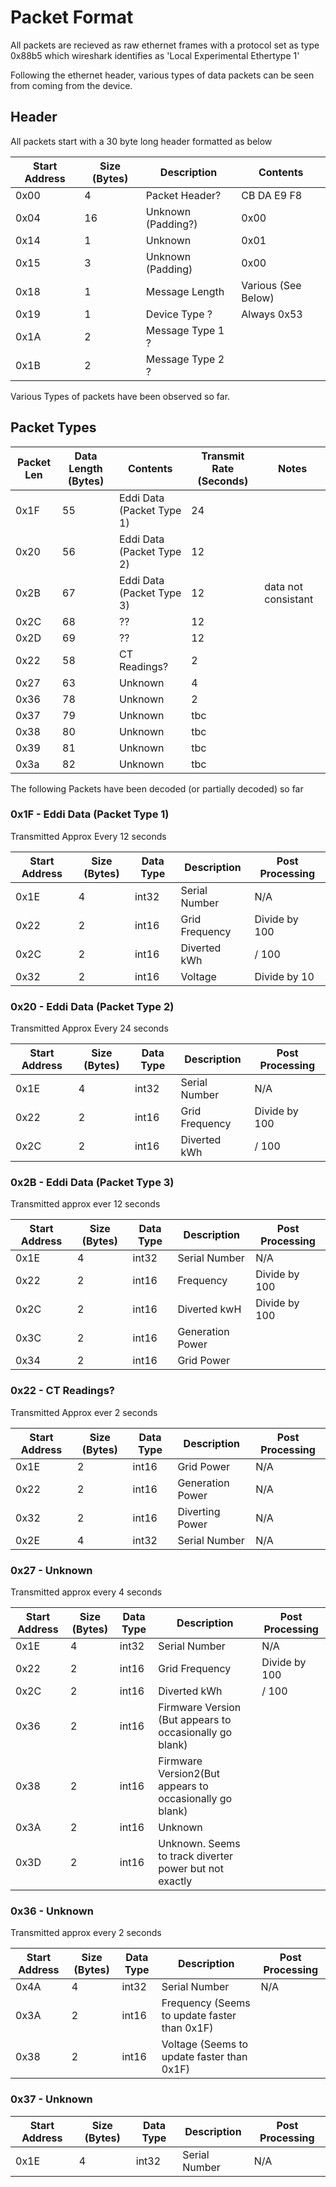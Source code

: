 # Packet Format
All packets are recieved as raw ethernet frames with a protocol set as type 0x88b5 which wireshark identifies as 'Local Experimental Ethertype 1'

Following the ethernet header, various types of data packets can be seen from coming from the device. 

## Header
All packets start with a 30 byte long header formatted as below

| Start Address | Size (Bytes) | Description        | Contents            |
|---------------|--------------|--------------------|---------------------|
|      0x00     |       4      | Packet Header?     | CB DA E9 F8         |
|      0x04     |      16      | Unknown (Padding?) | 0x00                |
|      0x14     |       1      | Unknown            | 0x01                |
|      0x15     |       3      | Unknown (Padding)  | 0x00                |
|      0x18     |       1      | Message Length     | Various (See Below) |
|      0x19     |       1      | Device Type ?      | Always 0x53         |
|      0x1A     |       2      | Message Type  1  ? |                     |
|      0x1B     |       2      | Message Type  2  ? |                     |

Various Types of packets have been observed so far. 
## Packet Types

| Packet Len  | Data Length (Bytes) | Contents                        | Transmit Rate (Seconds) |  Notes                       |
|-------------|---------------------|---------------------------------|-------------------------|------------------------------|
|     0x1F    |          55         | Eddi Data (Packet Type 1)       |            24           |                              |
|     0x20    |          56         | Eddi Data (Packet Type 2)       |            12           |                              |
|     0x2B    |          67         | Eddi Data (Packet Type 3)       |            12           | data not consistant          |
|     0x2C    |          68         | ??                              |            12           |                              |
|     0x2D    |          69         | ??                              |            12           |                              |
|     0x22    |          58         | CT Readings?                    |            2            |                              |
|     0x27    |          63         | Unknown                         |            4            |                              |
|     0x36    |          78         | Unknown                         |            2            |                              |
|     0x37    |          79         | Unknown                         |            tbc          |                              |
|     0x38    |          80         | Unknown                         |            tbc          |                              |
|     0x39    |          81         | Unknown                         |            tbc          |                              |
|     0x3a    |          82         | Unknown                         |            tbc          |                              |

The following Packets have been decoded (or partially decoded) so far

### 0x1F - Eddi Data (Packet Type 1)

Transmitted Approx Every 12 seconds

| Start Address | Size (Bytes) | Data Type | Description    | Post Processing |
|---------------|--------------|-----------|----------------|-----------------|
|      0x1E     |       4      |   int32   | Serial Number  | N/A             |
|      0x22     |       2      |   int16   | Grid Frequency | Divide by 100   |
|      0x2C     |       2      |   int16   | Diverted kWh   |   / 100         |
|      0x32     |       2      |   int16   | Voltage        | Divide by 10    |

###  0x20 - Eddi Data (Packet Type 2)

Transmitted Approx Every 24 seconds

| Start Address | Size (Bytes) | Data Type | Description    | Post Processing |
|---------------|--------------|-----------|----------------|-----------------|
|      0x1E     |       4      |   int32   | Serial Number  | N/A             |
|      0x22     |       2      |   int16   | Grid Frequency | Divide by 100   |
|      0x2C     |       2      |   int16   | Diverted kWh   |   / 100         |


### 0x2B - Eddi Data (Packet Type 3)

Transmitted approx ever 12 seconds

| Start Address | Size (Bytes) | Data Type | Description                                             | Post Processing |
|---------------|--------------|-----------|---------------------------------------------------------|-----------------|
|      0x1E     |       4      |   int32   | Serial Number                                           | N/A             |
|      0x22     |       2      |   int16   | Frequency                                               | Divide by 100   |
|      0x2C     |       2      |   int16   | Diverted kwH                                            | Divide by 100   | 
|      0x3C     |       2      |   int16   | Generation Power                                        |                 |
|      0x34     |       2      |   int16   | Grid Power                                              |                 |


### 0x22 - CT Readings?

Transmitted Approx ever 2 seconds

| Start Address | Size (Bytes) | Data Type | Description      | Post Processing |
|---------------|--------------|-----------|------------------|-----------------|
|      0x1E     | 2            |   int16   | Grid Power       | N/A             |
|      0x22     | 2            |   int16   | Generation Power | N/A             |
|      0x32     | 2            |   int16   | Diverting Power  | N/A             |
|      0x2E     | 4            |   int32   | Serial Number    | N/A             |


### 0x27 - Unknown

Transmitted approx every 4 seconds

| Start Address | Size (Bytes) | Data Type | Description                                             | Post Processing |
|---------------|--------------|-----------|---------------------------------------------------------|-----------------|
|      0x1E     |       4      |   int32   | Serial Number                                           | N/A             |
|      0x22     |       2      |   int16   | Grid Frequency                                          | Divide by 100   |
|      0x2C     |       2      |   int16   | Diverted kWh                                            |   / 100         |
|      0x36     |       2      |   int16   | Firmware Version (But appears to occasionally go blank) |                 | 
|      0x38     |       2      |   int16   | Firmware Version2(But appears to occasionally go blank) |                 |
|      0x3A     |       2      |   int16   | Unknown                                                 |                 | 
|      0x3D     |       2      |   int16   | Unknown. Seems to track diverter power but not exactly  |                 |


### 0x36 - Unknown

Transmitted approx every 2 seconds

| Start Address | Size (Bytes) | Data Type | Description                                             | Post Processing |
|---------------|--------------|-----------|---------------------------------------------------------|-----------------|
|      0x4A     |       4      |   int32   | Serial Number                                           | N/A             |
|      0x3A     |       2      |   int16   | Frequency (Seems to update faster than 0x1F)            |                 | 
|      0x38     |       2      |   int16   | Voltage (Seems to update faster than 0x1F)              |                 |

### 0x37 - Unknown


| Start Address | Size (Bytes) | Data Type | Description                                             | Post Processing |
|---------------|--------------|-----------|---------------------------------------------------------|-----------------|
|      0x1E     |       4      |   int32   | Serial Number                                           | N/A             |

